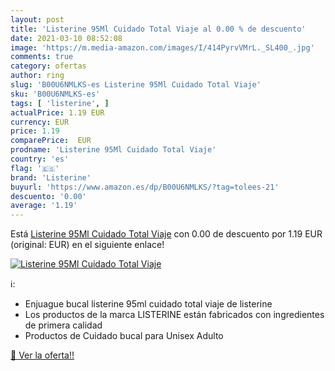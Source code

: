 ```yaml
---
layout: post
title: 'Listerine 95Ml Cuidado Total Viaje al 0.00 % de descuento'
date: 2021-03-10 08:52:08
image: 'https://m.media-amazon.com/images/I/414PyrvVMrL._SL400_.jpg'
comments: true
category: ofertas
author: ring
slug: 'B00U6NMLKS-es Listerine 95Ml Cuidado Total Viaje'
sku: 'B00U6NMLKS-es'
tags: [ 'listerine', ]
actualPrice: 1.19 EUR
currency: EUR
price: 1.19
comparePrice:  EUR
prodname: 'Listerine 95Ml Cuidado Total Viaje'
country: 'es'
flag: '🇪🇸'
brand: 'Listerine'
buyurl: 'https://www.amazon.es/dp/B00U6NMLKS/?tag=tolees-21'
descuento: '0.00'
average: '1.19'
---
```


Está [Listerine 95Ml Cuidado Total Viaje](https://www.amazon.es/dp/B00U6NMLKS/?tag=tolees-21) con 0.00 de descuento por 1.19 EUR (original:  EUR) en el siguiente enlace!

[![Listerine 95Ml Cuidado Total Viaje](https://m.media-amazon.com/images/I/414PyrvVMrL._SL400_.jpg)](https://www.amazon.es/dp/B00U6NMLKS/?tag=tolees-21)

ℹ️:

- Enjuague bucal listerine 95ml cuidado total viaje de listerine
- Los productos de la marca LISTERINE están fabricados con ingredientes de primera calidad
- Productos de Cuidado bucal para Unisex Adulto

[🛒 Ver la oferta!!](https://www.amazon.es/dp/B00U6NMLKS/?tag=tolees-21)

